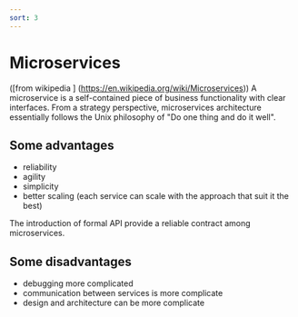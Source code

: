 ```yaml
---
sort: 3
---
```


# Microservices


([from wikipedia ] (https://en.wikipedia.org/wiki/Microservices))
A microservice is a self-contained piece of business functionality with clear interfaces.
From a strategy perspective, microservices architecture essentially follows the Unix philosophy of "Do one thing and do it well".

## Some advantages

- reliability
- agility
- simplicity
- better scaling (each service can scale with the approach that suit it the best)


The introduction of formal API provide a reliable contract among microservices.

## Some disadvantages

- debugging more complicated
- communication between services is more complicate
- design and architecture can be more complicate


